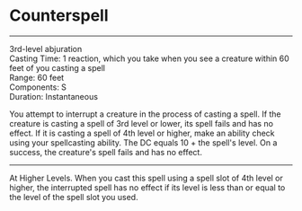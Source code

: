 # Counterspell

---

3rd-level abjuration<br>
Casting Time: 1 reaction, which you take when you see a creature within 60 feet of you casting a spell<br>
Range: 60 feet<br>
Components: S<br>
Duration: Instantaneous

You attempt to interrupt a creature in the process of casting a spell. If the creature is casting a spell of 3rd level or lower, its spell fails and has no effect. If it is casting a spell of 4th level or higher, make an ability check using your spellcasting ability. The DC equals 10 + the spell's level. On a success, the creature's spell fails and has no effect.

---

At Higher Levels. When you cast this spell using a spell slot of 4th level or higher, the interrupted spell has no effect if its level is less than or equal to the level of the spell slot you used.